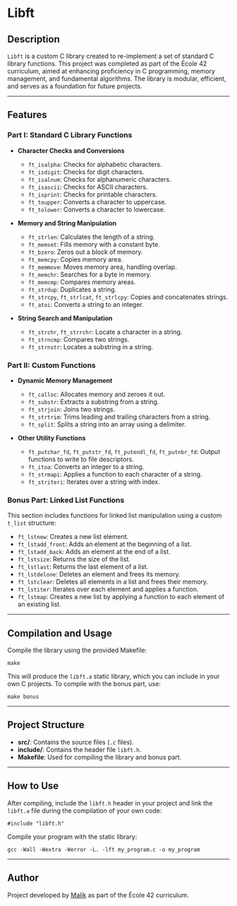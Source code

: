 # Libft

## Description

`Libft` is a custom C library created to re-implement a set of standard C library functions. This project was completed as part of the École 42 curriculum, aimed at enhancing proficiency in C programming, memory management, and fundamental algorithms. The library is modular, efficient, and serves as a foundation for future projects.

---

## Features

### Part I: Standard C Library Functions

- **Character Checks and Conversions**
  - `ft_isalpha`: Checks for alphabetic characters.
  - `ft_isdigit`: Checks for digit characters.
  - `ft_isalnum`: Checks for alphanumeric characters.
  - `ft_isascii`: Checks for ASCII characters.
  - `ft_isprint`: Checks for printable characters.
  - `ft_toupper`: Converts a character to uppercase.
  - `ft_tolower`: Converts a character to lowercase.

- **Memory and String Manipulation**
  - `ft_strlen`: Calculates the length of a string.
  - `ft_memset`: Fills memory with a constant byte.
  - `ft_bzero`: Zeros out a block of memory.
  - `ft_memcpy`: Copies memory area.
  - `ft_memmove`: Moves memory area, handling overlap.
  - `ft_memchr`: Searches for a byte in memory.
  - `ft_memcmp`: Compares memory areas.
  - `ft_strdup`: Duplicates a string.
  - `ft_strcpy`, `ft_strlcat`, `ft_strlcpy`: Copies and concatenates strings.
  - `ft_atoi`: Converts a string to an integer.

- **String Search and Manipulation**
  - `ft_strchr`, `ft_strrchr`: Locate a character in a string.
  - `ft_strncmp`: Compares two strings.
  - `ft_strnstr`: Locates a substring in a string.

### Part II: Custom Functions

- **Dynamic Memory Management**
  - `ft_calloc`: Allocates memory and zeroes it out.
  - `ft_substr`: Extracts a substring from a string.
  - `ft_strjoin`: Joins two strings.
  - `ft_strtrim`: Trims leading and trailing characters from a string.
  - `ft_split`: Splits a string into an array using a delimiter.

- **Other Utility Functions**
  - `ft_putchar_fd`, `ft_putstr_fd`, `ft_putendl_fd`, `ft_putnbr_fd`: Output functions to write to file descriptors.
  - `ft_itoa`: Converts an integer to a string.
  - `ft_strmapi`: Applies a function to each character of a string.
  - `ft_striteri`: Iterates over a string with index.

### Bonus Part: Linked List Functions

This section includes functions for linked list manipulation using a custom `t_list` structure:

- `ft_lstnew`: Creates a new list element.
- `ft_lstadd_front`: Adds an element at the beginning of a list.
- `ft_lstadd_back`: Adds an element at the end of a list.
- `ft_lstsize`: Returns the size of the list.
- `ft_lstlast`: Returns the last element of a list.
- `ft_lstdelone`: Deletes an element and frees its memory.
- `ft_lstclear`: Deletes all elements in a list and frees their memory.
- `ft_lstiter`: Iterates over each element and applies a function.
- `ft_lstmap`: Creates a new list by applying a function to each element of an existing list.

---

## Compilation and Usage

Compile the library using the provided Makefile:

    make

This will produce the `libft.a` static library, which you can include in your own C projects. To compile with the bonus part, use:

    make bonus

---

## Project Structure

- **src/**: Contains the source files (`.c` files).
- **include/**: Contains the header file `libft.h`.
- **Makefile**: Used for compiling the library and bonus part.

---

## How to Use

After compiling, include the `libft.h` header in your project and link the `libft.a` file during the compilation of your own code:

    #include "libft.h"

Compile your program with the static library:

    gcc -Wall -Wextra -Werror -L. -lft my_program.c -o my_program

---

## Author

Project developed by [Malik](https://github.com/ma1iik) as part of the École 42 curriculum.
